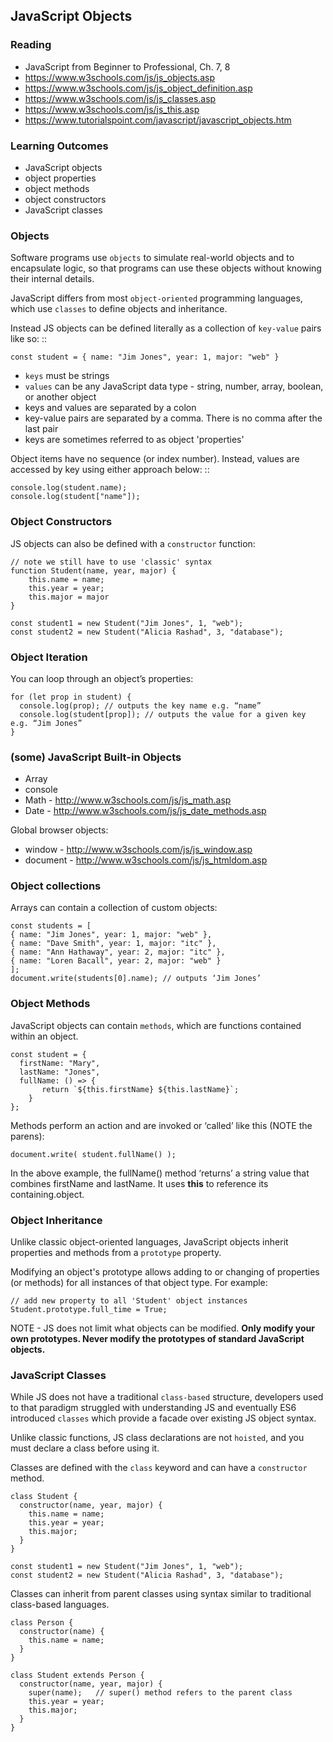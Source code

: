 JavaScript Objects
---

### Reading

* JavaScript from Beginner to Professional, Ch. 7, 8
* https://www.w3schools.com/js/js_objects.asp
* https://www.w3schools.com/js/js_object_definition.asp
* https://www.w3schools.com/js/js_classes.asp
* https://www.w3schools.com/js/js_this.asp
* https://www.tutorialspoint.com/javascript/javascript_objects.htm

### Learning Outcomes

* JavaScript objects
* object properties
* object methods
* object constructors
* JavaScript classes

### Objects

Software programs use `objects` to simulate real-world objects and to encapsulate logic, so that programs can use these objects without knowing their internal details.

JavaScript differs from most `object-oriented` programming languages, which use `classes` to define objects and inheritance.

Instead JS objects can be defined literally as a collection of `key-value` pairs like so:
::

    const student = { name: "Jim Jones", year: 1, major: "web" }

- `keys` must be strings
- `values` can be any JavaScript data type - string, number, array, boolean, or another object
- keys and values are separated by a colon
- key-value pairs are separated by a comma. There is no comma after the last pair
- keys are sometimes referred to as object 'properties'
 
Object items have no sequence (or index number). Instead, values are accessed by key using either approach below:
::

    console.log(student.name);
    console.log(student["name"]);

### Object Constructors

JS objects can also be defined with a `constructor` function:

    // note we still have to use 'classic' syntax
    function Student(name, year, major) {
        this.name = name;
        this.year = year;
        this.major = major
    }

    const student1 = new Student("Jim Jones", 1, "web");
    const student2 = new Student("Alicia Rashad", 3, "database");


### Object Iteration

You can loop through an object’s properties:

    for (let prop in student) {
      console.log(prop); // outputs the key name e.g. “name”
      console.log(student[prop]); // outputs the value for a given key e.g. “Jim Jones”
    }

### (some) JavaScript Built-in Objects

- Array
- console
- Math - http://www.w3schools.com/js/js_math.asp 
- Date - http://www.w3schools.com/js/js_date_methods.asp 
 
Global browser objects:

- window - http://www.w3schools.com/js/js_window.asp 
- document - http://www.w3schools.com/js/js_htmldom.asp 

### Object collections

Arrays can contain a collection of custom objects:

    const students = [
    { name: "Jim Jones", year: 1, major: "web" },
    { name: "Dave Smith", year: 1, major: "itc" },
    { name: "Ann Hathaway", year: 2, major: "itc" },
    { name: "Loren Bacall", year: 2, major: "web" }
    ]; 
    document.write(students[0].name); // outputs ‘Jim Jones’

### Object Methods

JavaScript objects can contain `methods`, which are functions contained within an object.

    const student = {
      firstName: "Mary",
      lastName: "Jones",
      fullName: () => {
           return `${this.firstName} ${this.lastName}`;
        }
    };
 
Methods perform an action and are invoked or ‘called’ like this (NOTE the parens):

    document.write( student.fullName() );

In the above example, the fullName() method ‘returns’ a string value that combines firstName and lastName. It uses **this** to reference its containing.object.

### Object Inheritance

Unlike classic object-oriented languages, JavaScript objects inherit properties and methods from a `prototype` property.

Modifying an object's prototype allows adding to or changing of properties (or methods) for all instances of that object type. For example:

    // add new property to all 'Student' object instances
    Student.prototype.full_time = True;

NOTE - JS does not limit what objects can be modified. **Only modify your own prototypes. Never modify the prototypes of standard JavaScript objects.**

### JavaScript Classes

While JS does not have a traditional `class-based` structure, developers used to that paradigm struggled with understanding JS and eventually ES6 introduced `classes` which provide a facade over existing JS object syntax.

Unlike classic functions, JS class declarations are not `hoisted`, and you must declare a class before using it.

Classes are defined with the `class` keyword and can have a `constructor` method.

    class Student {
      constructor(name, year, major) {
        this.name = name;
        this.year = year;
        this.major;
      }
    }

    const student1 = new Student("Jim Jones", 1, "web");
    const student2 = new Student("Alicia Rashad", 3, "database");

Classes can inherit from parent classes using syntax similar to traditional class-based languages.

    class Person {
      constructor(name) {
        this.name = name;
      }
    }

    class Student extends Person {
      constructor(name, year, major) {
        super(name);   // super() method refers to the parent class
        this.year = year;
        this.major;
      }
    }
